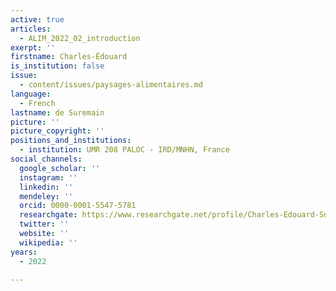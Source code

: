 ```yaml
---
active: true
articles:
  - ALIM_2022_02_introduction
exerpt: ''
firstname: Charles-Édouard
is_institution: false
issue:
  - content/issues/paysages-alimentaires.md
language:
  - French
lastname: de Suremain
picture: ''
picture_copyright: ''
positions_and_institutions:
  - institution: UMR 208 PALOC - IRD/MNHN, France
social_channels:
  google_scholar: ''
  instagram: ''
  linkedin: ''
  mendeley: ''
  orcid: 0000-0001-5547-5781
  researchgate: https://www.researchgate.net/profile/Charles-Edouard-Suremain
  twitter: ''
  website: ''
  wikipedia: ''
years:
  - 2022

---
```

